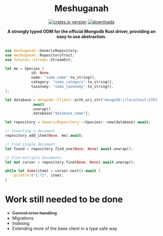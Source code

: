 <h1 align="center">Meshuganah</h1>
<div align="center">

[![crates.io version][1]][2] [![downloads][3]][4] 
</div>
<div align="center">
    <strong>A strongly typed ODM for the official Mongodb Rust driver, providing an easy to use abstraction.</strong>
</div>
<br />

```rust ,no_run
use meshuganah::GenericRepository;
use meshuganah::RepositoryTrait;
use futures::stream::StreamExt;

let me = Species {
            id: None,
            name: "some_name".to_string(),
            category: "some_category".to_string(),
            taxonomy: "some_taxonomy".to_string(),
};

let database = mongodb::Client::with_uri_str("mongodb://localhost:27017/")
            .await
            .unwrap()
            .database("database_name");

let repository = GenericRepository::<Species>::new(database).await;

// Inserting a document
repository.add_item(None, me).await;

// Find single document
let found = repository.find_one(None, None).await.unwrap();

// Find multiple documents
let mut cursor = repository.find(None, None).await.unwrap();

while let Some(item) = cursor.next().await {
    println!("{:?}", item);
}
```

# Work still needed to be done
- ~~Correct error handling~~
- Migrations
- Indexing
- Extending more of the base client in a type safe way



[1]: https://img.shields.io/crates/v/meshuganah.svg?style=flat-square
[2]: https://crates.io/crates/meshuganah
[3]: https://img.shields.io/crates/d/meshuganah.svg?style=flat-square
[4]: https://crates.io/crates/meshuganah